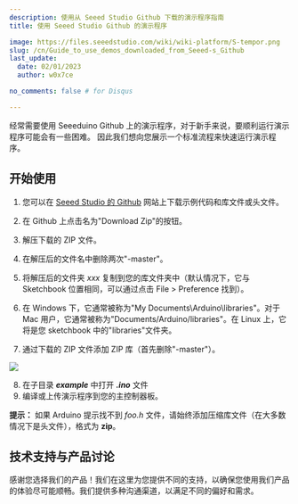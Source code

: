 ```yaml
---
description: 使用从 Seeed Studio Github 下载的演示程序指南
title: 使用 Seeed Studio Github 的演示程序

image: https://files.seeedstudio.com/wiki/wiki-platform/S-tempor.png
slug: /cn/Guide_to_use_demos_downloaded_from_Seeed-s_Github
last_update:
  date: 02/01/2023
  author: w0x7ce

no_comments: false # for Disqus

---
```


经常需要使用 Seeeduino Github 上的演示程序，对于新手来说，要顺利运行演示程序可能会有一些困难。
因此我们想向您展示一个标准流程来快速运行演示程序。

## 开始使用

1. 您可以在 [Seeed Studio 的 Github](https://github.com/Seeed-Studio) 网站上下载示例代码和库文件或头文件。

2. 在 Github 上点击名为"Download Zip"的按钮。

3. 解压下载的 ZIP 文件。

4. 在解压后的文件名中删除两次"-master"。

5. 将解压后的文件夹 _xxx_ 复制到您的库文件夹中（默认情况下，它与 Sketchbook 位置相同，可以通过点击 File > Preference 找到）。

6. 在 Windows 下，它通常被称为"My Documents\Arduino\libraries"。对于 Mac 用户，它通常被称为"Documents/Arduino/libraries"。在 Linux 上，它将是您 sketchbook 中的"libraries"文件夹。

7. 通过下载的 ZIP 文件添加 ZIP 库（首先删除"-master"）。

![](https://files.seeedstudio.com/wiki/Guide_to_use_demos_downloaded_from_Seeed-s_Github/img/Add_ZIP_library.png)

8. 在子目录 _**example**_ 中打开 _**.ino**_ 文件
9. 编译或上传演示程序到您的主控制器板。

**提示：** 如果 Arduino 提示找不到 _foo.h_ 文件，请始终添加压缩库文件（在大多数情况下是头文件），格式为 **zip**。

## 技术支持与产品讨论

感谢您选择我们的产品！我们在这里为您提供不同的支持，以确保您使用我们产品的体验尽可能顺畅。我们提供多种沟通渠道，以满足不同的偏好和需求。

<div class="button_tech_support_container">
<a href="https://forum.seeedstudio.com/" class="button_forum"></a> 
<a href="https://www.seeedstudio.com/contacts" class="button_email"></a>
</div>

<div class="button_tech_support_container">
<a href="https://discord.gg/eWkprNDMU7" class="button_discord"></a> 
<a href="https://github.com/Seeed-Studio/wiki-documents/discussions/69" class="button_discussion"></a>
</div>